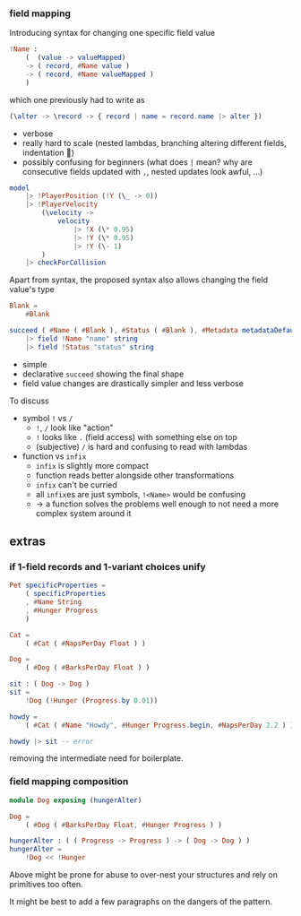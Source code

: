 ### field mapping
Introducing syntax for changing one specific field value

```elm
!Name :
    (  (value -> valueMapped)
    -> ( record, #Name value )
    -> ( record, #Name valueMapped )
    )
```

which one previously had to write as

```elm
(\alter -> \record -> { record | name = record.name |> alter })
```

  - verbose
  - really hard to scale (nested lambdas, branching altering different fields, indentation 🚀)
  - possibly confusing for beginners (what does `|` mean? why are consecutive fields updated with `,`, nested updates look awful, ...)


```elm
model
    |> !PlayerPosition (!Y (\_ -> 0))
    |> !PlayerVelocity
        (\velocity ->
            velocity
                |> !X (\* 0.95)
                |> !Y (\* 0.95)
                |> !Y (\- 1)
        )
    |> checkForCollision
```


Apart from syntax, the proposed syntax also allows changing the field value's type

```elm
Blank =
    #Blank

succeed ( #Name ( #Blank ), #Status ( #Blank ), #Metadata metadataDefault )
    |> field !Name "name" string
    |> field !Status "status" string
```

  - simple
  - declarative `succeed` showing the final shape
  - field value changes are drastically simpler and less verbose

To discuss
  - symbol `!` vs `/`
      - `!`, `/` look like "action"
      - `!` looks like `.` (field access) with something else on top
      - (subjective) `/` is hard and confusing to read with lambdas
  - function vs `infix`
      - `infix` is slightly more compact
      - function reads better alongside other transformations
      - `infix` can't be curried
      - all `infix`es are just symbols, `!<Name>` would be confusing
      - → a function solves the problems well enough
        to not need a more complex system around it

## extras

### if 1-field records and 1-variant choices unify

```elm
Pet specificProperties =
    ( specificProperties
    , #Name String
    , #Hunger Progress
    )

Cat =
    ( #Cat ( #NapsPerDay Float ) )

Dog =
    ( #Dog ( #BarksPerDay Float ) )

sit : ( Dog -> Dog )
sit =
    !Dog (!Hunger (Progress.by 0.01))

howdy =
    ( #Cat ( #Name "Howdy", #Hunger Progress.begin, #NapsPerDay 2.2 ) )

howdy |> sit -- error
```
removing the intermediate need for boilerplate.

### field mapping composition

```elm
module Dog exposing (hungerAlter)

Dog =
    ( #Dog ( #BarksPerDay Float, #Hunger Progress ) )

hungerAlter : ( ( Progress -> Progress ) -> ( Dog -> Dog ) )
hungerAlter =
    !Dog << !Hunger
```
Above might be prone for abuse to over-nest your structures and rely on primitives too often.

It might be best to add a few paragraphs on the dangers of the pattern.
